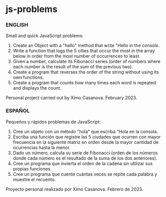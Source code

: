 # js-problems

### ENGLISH
Small and quick JavaScript problems:
1. Create an Object with a "hello" method that write "Hello <name> in the console.
2. Write a function that logs the 5 cities that occur the most in the array below in order from the most number of occurrences to least.
3. Given a number, calculate its Fibonacci series (order of numbers where each number is the result of the sum of the previous two).
4. Create a program that reverses the order of the string without using its own functions.
5. Create a program that counts how many times each word is repeated and displays the count.

Personal project carried out by Ximo Casanova. February 2023.

### ESPAÑOL
Pequeños y rápidos problemas de JavaScript:
1. Cree un objeto con un método "hola" que escriba "Hola <nombre> en la consola.
2. Escriba una función que registre las 5 ciudades que ocurren con mayor frecuencia en la siguiente matriz en orden desde la mayor cantidad de ocurrencias hasta la menor.
3. Dado un número, calcula su serie de Fibonacci (orden de los números donde cada número es el resultado de la suma de los dos anteriores).
4. Cree un programa que invierta el orden de la cadena sin utilizar sus propias funciones.
5. Cree un programa que cuente cuántas veces se repite cada palabra y muestre el recuento.

Proyecto personal realizado por Ximo Casanova. Febrero de 2023.
